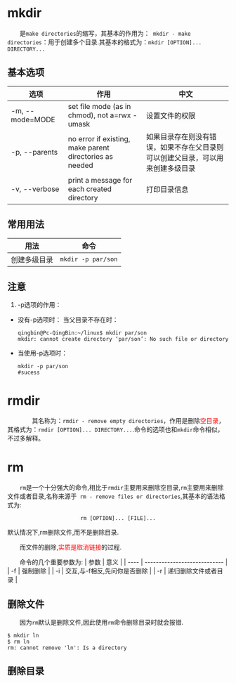 # mkdir
&emsp;&emsp;是`make directories`的缩写，其基本的作用为：` mkdir - make directories`：用于创建多个目录.其基本的格式为：`mkdir [OPTION]... DIRECTORY...`

## 基本选项
 | 选项            | 作用                                                    | 中文                                                                           |
 | --------------- | ------------------------------------------------------- | ------------------------------------------------------------------------------ |
 | -m, --mode=MODE | set file mode (as in chmod), not a=rwx - umask          | 设置文件的权限                                                                 |
 | -p, --parents   | no error if existing, make parent directories as needed | 如果目录存在则没有错误，如果不存在父目录则可以创建父目录，可以用来创建多级目录 |
 | -v, --verbose   | print a message for each created directory              | 打印目录信息                                                                   |
 ## 常用用法
 | 用法         | 命令               |
 | ------------ | ------------------ |
 | 创建多级目录 | `mkdir -p par/son` |
 ## 注意
 1. -p选项的作用：

- 没有-p选项时：
当父目录不存在时：
    ```
    qingbin@Pc-QingBin:~/linux$ mkdir par/son
    mkdir: cannot create directory ‘par/son’: No such file or directory
    ```
- 当使用-p选项时：
    ```
    mkdir -p par/son
    #sucess
    ```

# rmdir
 &emsp;&emsp;&emsp;&emsp;其名称为：`rmdir - remove empty directories`，作用是删除<font color=red>空目录</font>，其格式为：`rmdir [OPTION]... DIRECTORY...`.命令的选项也和`mkdir`命令相似，不过多解释。

# rm
&emsp;&emsp;`rm`是一个十分强大的命令,相比于`rmdir`主要用来删除空目录,`rm`主要用来删除文件或者目录,名称来源于` rm - remove files or directories`,其基本的语法格式为:
<div align=center>

```rm [OPTION]... [FILE]...```

</div>
默认情况下,rm删除文件,而不是删除目录.

&emsp;&emsp;而文件的删除,<font color=red>实质是取消链接</font>的过程.

&emsp;&emsp;命令的几个重要参数为:
| 参数 | 意义                         |
| ---- | ---------------------------- |
| -f   | 强制删除                     |
| -i   | 交互,与-f相反,先问你是否删除 |
| -r   | 递归删除文件或者目录         |
## 删除文件
&emsp;&emsp;因为`rm`默认是删除文件,因此使用`rm`命令删除目录时就会报错.
```
$ mkdir ln
$ rm ln
rm: cannot remove 'ln': Is a directory
```
## 删除目录
&emsp;&emsp;